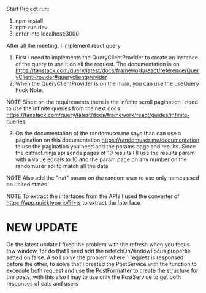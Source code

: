Start Project
run: 
1. npm install
2. npm run dev
3. enter into localhost:3000


After all the meeting, I implement react query
1. First I need to implements the QueryClientProvider to create an instance of the query to use it on all the request. The documentation is on https://tanstack.com/query/latest/docs/framework/react/reference/QueryClientProvider#queryclientprovider
2. When the QueryClientProvider is on the main, you can use the useQuery hook
Note. 

NOTE
Since on the requirements there is the infinite scroll pagination I need to use the infinite queries from the next docs https://tanstack.com/query/latest/docs/framework/react/guides/infinite-queries

3. On the documentation of the randomuser.me says than can use a pagination on this documentation https://randomuser.me/documentation to use the pagination you need add the params page and results. Since the catfact.ninja api sends pages of 10 results I'll use the results param with a value equals to 10 and the param page on any number on the randomuser api to match all the data 

NOTE
Also add the "nat" param on the random user to use only names used on united states

NOTE 
To extract the interfaces from the APIs I used the converter of  https://app.quicktype.io/?l=ts to extract the Interface


# NEW UPDATE
On the latest update I fixed the problem with the refresh when you focus thw window, for do that I need add the refetchOnWindowFocus propertie setted on false.
Also I solve the problem where 1 request is responsed before the other, to solve that I created the PostService with the function to excecute both request and use the PostFormatter to create the structure for the posts, with this also I may to use only the PostService to get both responses of cats and users

